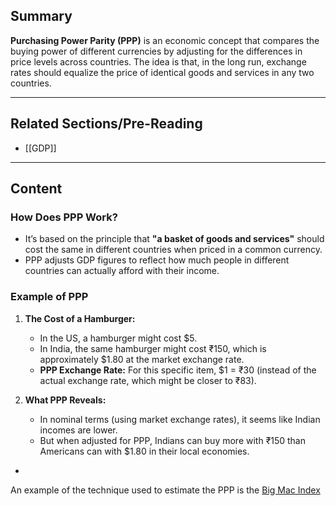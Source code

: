 ## Summary

**Purchasing Power Parity (PPP)** is an economic concept that compares the buying power of different currencies by adjusting for the differences in price levels across countries. The idea is that, in the long run, exchange rates should equalize the price of identical goods and services in any two countries.

-------------------------------------------------------------------
## Related Sections/Pre-Reading
- [[GDP]]


-------------------------------------------------------------------
## Content

### How Does PPP Work?

- It’s based on the principle that **"a basket of goods and services"** should cost the same in different countries when priced in a common currency.
- PPP adjusts GDP figures to reflect how much people in different countries can actually afford with their income.


### Example of PPP

1. **The Cost of a Hamburger:**
    
    - In the US, a hamburger might cost $5.
    - In India, the same hamburger might cost ₹150, which is approximately $1.80 at the market exchange rate.
    - **PPP Exchange Rate:** For this specific item, $1 = ₹30 (instead of the actual exchange rate, which might be closer to ₹83).
2. **What PPP Reveals:**
    
    - In nominal terms (using market exchange rates), it seems like Indian incomes are lower.
    - But when adjusted for PPP, Indians can buy more with ₹150 than Americans can with $1.80 in their local economies.
-
An example of the technique used to estimate the PPP is the [Big Mac Index](https://www.statista.com/statistics/274326/big-mac-index-global-prices-for-a-big-mac/)